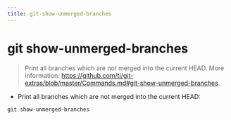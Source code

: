 ```yaml
---
title: git-show-unmerged-branches
---
```

# git show-unmerged-branches

> Print all branches which are not merged into the current HEAD.
> More information: <https://github.com/tj/git-extras/blob/master/Commands.md#git-show-unmerged-branches>.

- Print all branches which are not merged into the current HEAD:

`git show-unmerged-branches`
